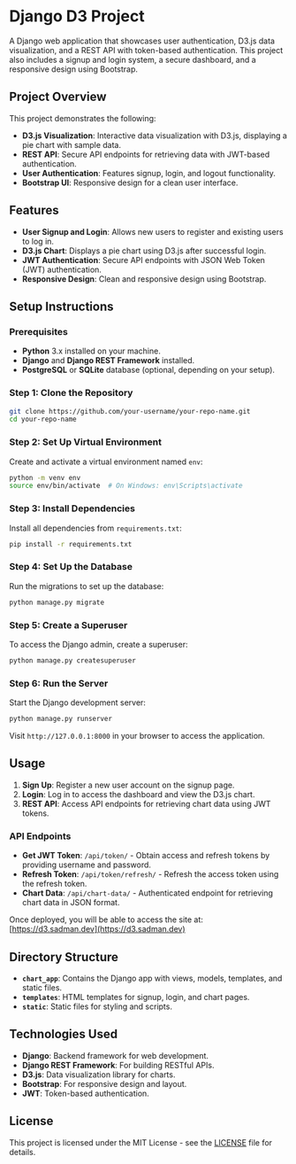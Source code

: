 # Django D3 Project

A Django web application that showcases user authentication, D3.js data visualization, and a REST API with token-based authentication. This project also includes a signup and login system, a secure dashboard, and a responsive design using Bootstrap.

## Project Overview

This project demonstrates the following:
- **D3.js Visualization**: Interactive data visualization with D3.js, displaying a pie chart with sample data.
- **REST API**: Secure API endpoints for retrieving data with JWT-based authentication.
- **User Authentication**: Features signup, login, and logout functionality.
- **Bootstrap UI**: Responsive design for a clean user interface.

## Features

- **User Signup and Login**: Allows new users to register and existing users to log in.
- **D3.js Chart**: Displays a pie chart using D3.js after successful login.
- **JWT Authentication**: Secure API endpoints with JSON Web Token (JWT) authentication.
- **Responsive Design**: Clean and responsive design using Bootstrap.

## Setup Instructions

### Prerequisites

- **Python** 3.x installed on your machine.
- **Django** and **Django REST Framework** installed.
- **PostgreSQL** or **SQLite** database (optional, depending on your setup).

### Step 1: Clone the Repository

```bash
git clone https://github.com/your-username/your-repo-name.git
cd your-repo-name
```

### Step 2: Set Up Virtual Environment

Create and activate a virtual environment named `env`:

```bash
python -m venv env
source env/bin/activate  # On Windows: env\Scripts\activate
```

### Step 3: Install Dependencies

Install all dependencies from `requirements.txt`:

```bash
pip install -r requirements.txt
```

### Step 4: Set Up the Database

Run the migrations to set up the database:

```bash
python manage.py migrate
```

### Step 5: Create a Superuser

To access the Django admin, create a superuser:

```bash
python manage.py createsuperuser
```

### Step 6: Run the Server

Start the Django development server:

```bash
python manage.py runserver
```

Visit `http://127.0.0.1:8000` in your browser to access the application.

## Usage

1. **Sign Up**: Register a new user account on the signup page.
2. **Login**: Log in to access the dashboard and view the D3.js chart.
3. **REST API**: Access API endpoints for retrieving chart data using JWT tokens.

### API Endpoints

- **Get JWT Token**: `/api/token/` - Obtain access and refresh tokens by providing username and password.
- **Refresh Token**: `/api/token/refresh/` - Refresh the access token using the refresh token.
- **Chart Data**: `/api/chart-data/` - Authenticated endpoint for retrieving chart data in JSON format.

Once deployed, you will be able to access the site at: [https://d3.sadman.dev](https://d3.sadman.dev)

## Directory Structure

- **`chart_app`**: Contains the Django app with views, models, templates, and static files.
- **`templates`**: HTML templates for signup, login, and chart pages.
- **`static`**: Static files for styling and scripts.

## Technologies Used

- **Django**: Backend framework for web development.
- **Django REST Framework**: For building RESTful APIs.
- **D3.js**: Data visualization library for charts.
- **Bootstrap**: For responsive design and layout.
- **JWT**: Token-based authentication.

## License

This project is licensed under the MIT License - see the [LICENSE](LICENSE) file for details.
